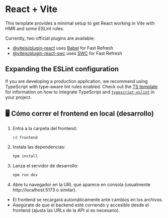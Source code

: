 # React + Vite

This template provides a minimal setup to get React working in Vite with HMR and some ESLint rules.

Currently, two official plugins are available:

- [@vitejs/plugin-react](https://github.com/vitejs/vite-plugin-react/blob/main/packages/plugin-react) uses [Babel](https://babeljs.io/) for Fast Refresh
- [@vitejs/plugin-react-swc](https://github.com/vitejs/vite-plugin-react/blob/main/packages/plugin-react-swc) uses [SWC](https://swc.rs/) for Fast Refresh

## Expanding the ESLint configuration

If you are developing a production application, we recommend using TypeScript with type-aware lint rules enabled. Check out the [TS template](https://github.com/vitejs/vite/tree/main/packages/create-vite/template-react-ts) for information on how to integrate TypeScript and [`typescript-eslint`](https://typescript-eslint.io) in your project.

## 🖥️ Cómo correr el frontend en local (desarrollo)

1. Entra a la carpeta del frontend:
   ```bash
   cd frontend
   ```
2. Instala las dependencias:
   ```bash
   npm install
   ```
3. Lanza el servidor de desarrollo:
   ```bash
   npm run dev
   ```
4. Abre tu navegador en la URL que aparece en consola (usualmente http://localhost:5173 o similar).

- El frontend se recargará automáticamente ante cambios en los archivos.
- Asegúrate de que el backend esté corriendo y accesible desde el frontend (ajusta las URLs de la API si es necesario).
